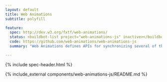```yaml
---
layout: default
title: Web Animations
subtitle: polyfill

feature:
  spec: http://dev.w3.org/fxtf/web-animations/
  status: <buildbot-list project="web-animations-js" inactive></buildbot-list>
  code: https://github.com/web-animations/web-animations-js
  summary: "Web Animations defines APIs for synchronizing several of the web's animation models with complex, scriptable animations."

---
```


<!-- TODO(ericbidelman): remove when Toolkit builds in Web Animations. -->
<!-- <script src="/toolkit/platform/web-animations-js/web-animations.js"></script> -->

{% include spec-header.html %}

{% include_external components/web-animations-js/README.md %}
